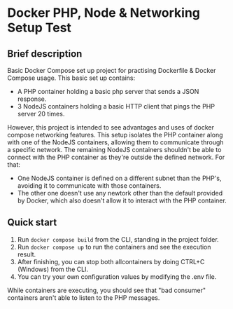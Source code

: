 # Docker PHP, Node & Networking Setup Test

## Brief description
Basic Docker Compose set up project for practising Dockerfile & Docker Compose usage. This basic set up contains:
- A PHP container holding a basic php server that sends a JSON response.
- 3 NodeJS containers holding a basic HTTP client that pings the PHP server 20 times.

However, this project is intended to see advantages and uses of docker compose networking features. This setup isolates the PHP container along with one of the NodeJS containers, allowing them to communicate through a specific network. The remaining NodeJS containers shouldn't be able to connect with the PHP container as they're outside the defined network. For that:
- One NodeJS container is defined on a different subnet than the PHP's, avoiding it to communicate with those containers.
- The other one doesn't use any newtork other than the default provided by Docker, which also doesn't allow it to interact with the PHP container. 

## Quick start
1. Run `docker compose build` from the CLI, standing in the project folder.
2. Run `docker compose up` to run the containers and see the execution result.
3. After finishing, you can stop both allcontainers by doing CTRL+C (Windows) from the CLI.
4. You can try your own configuration values by modifying the .env file.

While containers are executing, you should see that "bad consumer" containers aren't able to listen to the PHP messages.